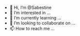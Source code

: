- 👋 Hi, I’m @Sabestine
- 👀 I’m interested in ...
- 🌱 I’m currently learning ...
- 💞️ I’m looking to collaborate on ...
- 📫 How to reach me ...

<!---
Sabestine/Sabestine is a ✨ special ✨ repository because its `README.md` (this file) appears on your GitHub profile.
You can click the Preview link to take a look at your changes.
--->
